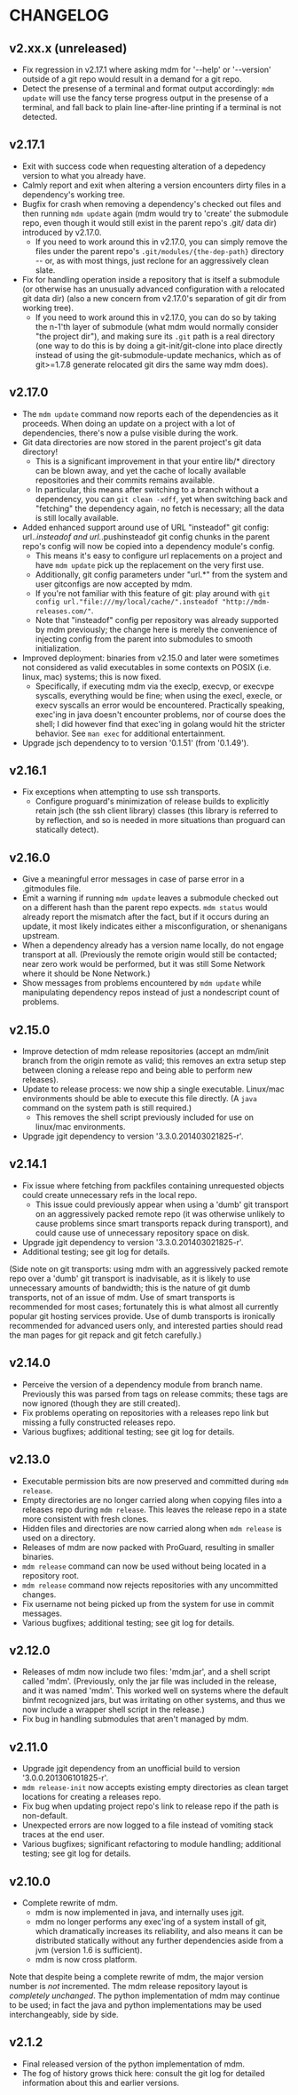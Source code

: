 CHANGELOG
=========

v2.xx.x (unreleased)
--------------------

- Fix regression in v2.17.1 where asking mdm for '--help' or '--version' outside of a git repo would result in a demand for a git repo.
- Detect the presense of a terminal and format output accordingly: `mdm update` will use the fancy terse progress output in the presense of a terminal, and fall back to plain line-after-line printing if a terminal is not detected.



v2.17.1
-------

- Exit with success code when requesting alteration of a depedency version to what you already have.
- Calmly report and exit when altering a version encounters dirty files in a dependency's working tree.
- Bugfix for crash when removing a dependency's checked out files and then running `mdm update` again (mdm would try to 'create' the submodule repo, even though it would still exist in the parent repo's .git/ data dir) introduced by v2.17.0.
  - If you need to work around this in v2.17.0, you can simply remove the files under the parent repo's `.git/modules/{the-dep-path}` directory -- or, as with most things, just reclone for an aggressively clean slate.
- Fix for handling operation inside a repository that is itself a submodule (or otherwise has an unusually advanced configuration with a relocated git data dir) (also a new concern from v2.17.0's separation of git dir from working tree).
  - If you need to work around this in v2.17.0, you can do so by taking the n-1'th layer of submodule (what mdm would normally consider "the project dir"), and making sure its `.git` path is a real directory (one way to do this is by doing a git-init/git-clone into place directly instead of using the git-submodule-update mechanics, which as of git>=1.7.8 generate relocated git dirs the same way mdm does).



v2.17.0
-------

- The `mdm update` command now reports each of the dependencies as it proceeds.  When doing an update on a project with a lot of dependencies, there's now a pulse visible during the work.
- Git data directories are now stored in the parent project's git data directory!
  - This is a significant improvement in that your entire lib/* directory can be blown away, and yet the cache of locally available repositories and their commits remains available.
  - In particular, this means after switching to a branch without a dependency, you can `git clean -xdff`, yet when switching back and "fetching" the dependency again, no fetch is necessary; all the data is still locally available.
- Added enhanced support around use of URL "insteadof" git config: url.*.insteadof and url.*.pushinsteadof git config chunks in the parent repo's config will now be copied into a dependency module's config.
  - This means it's easy to configure url replacements on a project and have `mdm update` pick up the replacement on the very first use.
  - Additionally, git config parameters under "url.*" from the system and user gitconfigs are now accepted by mdm.
  - If you're not familiar with this feature of git: play around with `git config url."file:///my/local/cache/".insteadof "http://mdm-releases.com/"`.
  - Note that "insteadof" config per repository was already supported by mdm previously; the change here is merely the convenience of injecting config from the parent into submodules to smooth initialization.
- Improved deployment: binaries from v2.15.0 and later were sometimes not considered as valid executables in some contexts on POSIX (i.e. linux, mac) systems; this is now fixed.
  - Specifically, if executing mdm via the execlp, execvp, or execvpe syscalls, everything would be fine; when using the execl, execle, or execv syscalls an error would be encountered.  Practically speaking, exec'ing in java doesn't encounter problems, nor of course does the shell; I did however find that exec'ing in golang would hit the stricter behavior.  See `man exec` for additional entertainment.
- Upgrade jsch dependency to to version '0.1.51' (from '0.1.49').



v2.16.1
-------

- Fix exceptions when attempting to use ssh transports.
  - Configure proguard's minimization of release builds to explicitly retain jsch (the ssh client library) classes (this library is referred to by reflection, and so is needed in more situations than proguard can statically detect).



v2.16.0
-------

- Give a meaningful error messages in case of parse error in a .gitmodules file.
- Emit a warning if running `mdm update` leaves a submodule checked out on a different hash than the parent repo expects.  `mdm status` would already report the mismatch after the fact, but if it occurs during an update, it most likely indicates either a misconfiguration, or shenanigans upstream.
- When a dependency already has a version name locally, do not engage transport at all.  (Previously the remote origin would still be contacted; near zero work would be performed, but it was still Some Network where it should be None Network.)
- Show messages from problems encountered by `mdm update` while manipulating dependency repos instead of just a nondescript count of problems.



v2.15.0
-------

- Improve detection of mdm release repositories (accept an mdm/init branch from the origin remote as valid; this removes an extra setup step between cloning a release repo and being able to perform new releases).
- Update to release process: we now ship a single executable.  Linux/mac environments should be able to execute this file directly.  (A `java` command on the system path is still required.)
  - This removes the shell script previously included for use on linux/mac environments.
- Upgrade jgit dependency to version '3.3.0.201403021825-r'.



v2.14.1
-------

- Fix issue where fetching from packfiles containing unrequested objects could create unnecessary refs in the local repo.
  - This issue could previously appear when using a 'dumb' git transport on an aggressively packed remote repo (it was otherwise unlikely to cause problems since smart transports repack during transport), and could cause use of unnecessary repository space on disk.
- Upgrade jgit dependency to version '3.3.0.201403021825-r'.
- Additional testing; see git log for details.

(Side note on git transports: using mdm with an aggressively packed remote repo over a 'dumb' git transport is inadvisable, as it is likely to use unnecessary amounts of bandwidth; this is the nature of git dumb transports, not of an issue of mdm.
Use of smart transports is recommended for most cases; fortunately this is what almost all currently popular git hosting services provide.
Use of dumb transports is ironically recommended for advanced users only, and interested parties should read the man pages for git repack and git fetch carefully.)



v2.14.0
-------

- Perceive the version of a dependency module from branch name.  Previously this was parsed from tags on release commits; these tags are now ignored (though they are still created).
- Fix problems operating on repositories with a releases repo link but missing a fully constructed releases repo.
- Various bugfixes; additional testing; see git log for details.



v2.13.0
-------

- Executable permission bits are now preserved and committed during `mdm release`.
- Empty directories are no longer carried along when copying files into a releases repo during `mdm release`.  This leaves the release repo in a state more consistent with fresh clones.
- Hidden files and directories are now carried along when `mdm release` is used on a directory.
- Releases of mdm are now packed with ProGuard, resulting in smaller binaries.
- `mdm release` command can now be used without being located in a repository root.
- `mdm release` command now rejects repositories with any uncommitted changes.
- Fix username not being picked up from the system for use in commit messages.
- Various bugfixes; additional testing; see git log for details.



v2.12.0
-------

- Releases of mdm now include two files: 'mdm.jar', and a shell script called 'mdm'.  (Previously, only the jar file was included in the release, and it was named 'mdm'.  This worked well on systems where the default binfmt recognized jars, but was irritating on other systems, and thus we now include a wrapper shell script in the release.)
- Fix bug in handling submodules that aren't managed by mdm.



v2.11.0
-------

- Upgrade jgit dependency from an unofficial build to version '3.0.0.201306101825-r'.
- `mdm release-init` now accepts existing empty directories as clean target locations for creating a releases repo.
- Fix bug when updating project repo's link to release repo if the path is non-default.
- Unexpected errors are now logged to a file instead of vomiting stack traces at the end user.
- Various bugfixes; significant refactoring to module handling; additional testing; see git log for details.



v2.10.0
-------

- Complete rewrite of mdm.
  - mdm is now implemented in java, and internally uses jgit.
  - mdm no longer performs any exec'ing of a system install of git, which dramatically increases its reliability, and also means it can be distributed statically without any further dependencies aside from a jvm (version 1.6 is sufficient).
  - mdm is now cross platform.

Note that despite being a complete rewrite of mdm, the major version number is *not* incremented.
The mdm release repository layout is *completely unchanged*.
The python implementation of mdm may continue to be used; in fact the java and python implementations may be used interchangeably, side by side.



v2.1.2
------

- Final released version of the python implementation of mdm.
- The fog of history grows thick here: consult the git log for detailed information about this and earlier versions.


